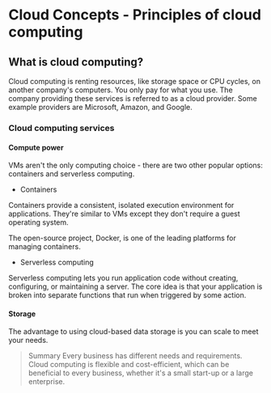 # Cloud Concepts - Principles of cloud computing

## What is cloud computing?
Cloud computing is renting resources, like storage space or CPU cycles, on another company's computers. 
You only pay for what you use. The company providing these services is referred to as a cloud provider. 
Some example providers are Microsoft, Amazon, and Google.

### Cloud computing services
#### Compute power
VMs aren't the only computing choice - there are two other popular options: 
containers and serverless computing.
- Containers

Containers provide a consistent, isolated execution environment for applications. 
They're similar to VMs except they don't require a guest operating system.

The open-source project, Docker, is one of the leading platforms for managing containers.

- Serverless computing

Serverless computing lets you run application code without creating, 
configuring, or maintaining a server. 
The core idea is that your application is broken into separate functions that run when triggered 
by some action.

#### Storage
The advantage to using cloud-based data storage is you can scale to meet your needs.

> Summary
> Every business has different needs and requirements. 
Cloud computing is flexible and cost-efficient, which can be beneficial to every business, 
whether it's a small start-up or a large enterprise.
